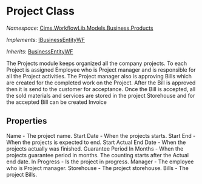 # Project Class 

*Namespace*: [Cims.WorkflowLib.Models.Business.Products](Cims.WorkflowLib.Models.Business.Products.md)

*Implements*: [IBusinessEntityWF](../IBusinessEntityWF.md)

*Inherits*: [BusinessEntityWF](../BusinessEntityWF.md)

The Projects module keeps organized all the company projects. To each Project is assigned Employee who is Project manager and is responsible for all the Project activities. The Project manager also is approving Bills which are created for the completed work on the Project. After the Bill is approved then it is send to the customer for acceptance. Once the Bill is accepted, all the sold materials and services are stored in the project Storehouse and for the accepted Bill can be created Invoice

## Properties

Name - The project name.
Start Date - When the projects starts.
Start End - When the projects is expected to end.
Start Actual End Date - When the projects actually was finished.
Guarantee Period In Months - When the projects guarantee period in months. The counting starts after the Actual end date.
In Progress - Is the project in progress.
Manager - The employee who is Project manager.
Storehouse - The project storehouse.
Bills - The project Bills.

